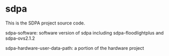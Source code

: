 # sdpa
This is the SDPA project source code.

sdpa-software: software version of sdpa
  including sdpa-floodlightplus and sdpa-ovs2.1.2

sdpa-hardware-user-data-path: a portion of the hardware project

